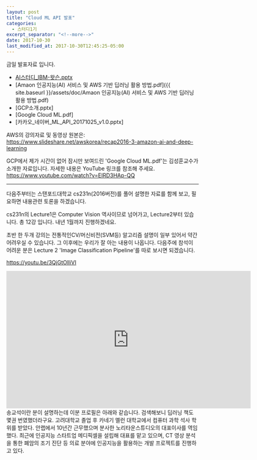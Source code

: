 ```yaml
---
layout: post
title: "Cloud ML API 발표"
categories:
  - 스터디1기
excerpt_separator: "<!--more-->"
date: 2017-10-30
last_modified_at: 2017-10-30T12:45:25-05:00
---
```


금일 발표자료 입니다.
* [AI스터디_IBM-왓슨.pptx](https://github.com/mandukgi/mandukgi.github.io/blob/master/assets/doc/AI%EC%8A%A4%ED%84%B0%EB%94%94_IBM-%EC%99%93%EC%8A%A8.pptx)
* [Amaon 인공지능(AI) 서비스 및 AWS 기반 딥러닝 활용 방법.pdf]({{ site.baseurl }}/assets/doc/Amaon 인공지능(AI) 서비스 및 AWS 기반 딥러닝 활용 방법.pdf)
* [GCP소개.pptx]
* [Google Cloud ML.pdf]
* [카카오_네이버_ML_API_20171025_v1.0.pptx]
 
AWS의 강의자료 및 동영상 원본은: https://www.slideshare.net/awskorea/recap2016-3-amazon-ai-and-deep-learning
 
GCP에서 제가 시간이 없어 잠시만 보여드린 'Google Cloud ML.pdf'는 김성훈교수가 소개한 자료입니다. 
자세한 내용은 YouTube 링크를 참조해 주세요. https://www.youtube.com/watch?v=EIRD3HAp-QQ
 
 
<!--more-->
-------------------------------------------------------------------------------------------
 
다음주부터는 스탠포드대학교 cs231n(2016버전)를 풀어 설명한 자료를 함께 보고, 필요하면 내용관련 토론을 하겠습니다.
 
cs231n의 Lecture1은 Computer Vision 역사이므로 넘어가고, Lecture2부터 있습니다. 
총 12강 입니다. 내년 1월까지 진행하겠네요.
 
초반 한 두개 강의는 전통적인CV/머신비전(SVM등) 알고리즘 설명이 일부 있어서 약간 어려우실 수 있습니다. 그 이후에는 우리가 잘 아는 내용이 나옵니다. 다음주에 참석이 어려운 분은 Lecture 2 'Image Classification Pipeline'를 따로 보시면 되겠습니다.
 
https://youtu.be/3QjGtOlIiVI
<div class="embed-responsive embed-responsive-16by9">
  <iframe width="640" height="360" src="https://www.youtube-nocookie.com/embed/3QjGtOlIiVI?controls=0&amp;" frameborder="0" allowfullscreen></iframe>
</div>
송교석이란 분이 설명하는데 이분 프로필은 아래와 같습니다. 검색해보니 딥러닝 책도 몇권 번였했더라구요.
고려대학교 졸업 후 카네기 멜런 대학교에서 컴퓨터 과학 석사 학위를 받았다. 
안랩에서 10년간 근무했으며 분사한 노리타운스튜디오의 대표이사를 역임했다. 
최근에 인공지능 스타트업 메디픽셀을 설립해 대표를 맡고 있으며, CT 영상 분석을 통한 폐암의 조기 진단 등 의료 분야에 인공지능을 활용하는 개발 프로젝트를 진행하고 있다.
